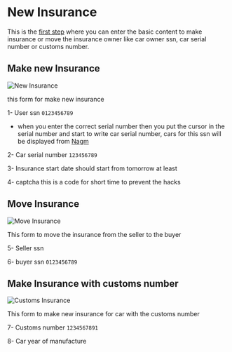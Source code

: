 # New Insurance

This is the [first step](http://insurance-client.inovola-stage.com) where you can enter the basic content to make insurance or move the insurance owner like car owner ssn, car serial number or customs number.

## Make new Insurance

![New Insurance](/taaminkom-docs/images/steps/step1-1.png)

this form for make new insurance

1- User ssn `0123456789`

- when you enter the correct serial number then you put the cursor in the serial number and start to write car serial number, cars for this ssn will be displayed from [Nagm](https://www.najm.sa/)

2- Car serial number `123456789`

3- Insurance start date should start from tomorrow at least

4- captcha this is a code for short time to prevent the hacks

## Move Insurance

![Move Insurance](/taaminkom-docs/images/steps/step1-2.png)

This form to move the insurance from the seller to the buyer

5- Seller ssn

6- buyer ssn `0123456789`

## Make Insurance with customs number

![Customs Insurance](/taaminkom-docs/images/steps/step1-3.png)

This form to make new insurance for car with the customs number

7- Customs number `1234567891`

8- Car year of manufacture
